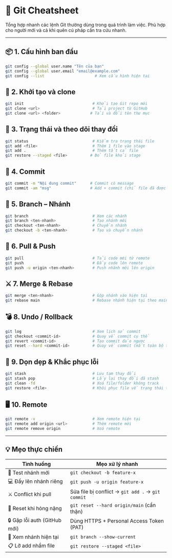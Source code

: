 # 🧩 Git Cheatsheet

Tổng hợp nhanh các lệnh Git thường dùng trong quá trình làm việc. Phù hợp cho người mới và cả khi quên cú pháp cần tra cứu nhanh.

---

## 📦 1. Cấu hình ban đầu

```bash
git config --global user.name "Tên của bạn"
git config --global user.email "email@example.com"
git config --list                      # Xem cấu hình hiện tại
```

## 📁 2. Khởi tạo và clone

```bash
git init                              # Khởi tạo Git repo mới
git clone <url>                       # Tải project từ GitHub
git clone <url> <folder>             # Tải và đổi tên thư mục
```

## 📄 3. Trạng thái và theo dõi thay đổi

```bash
git status                            # Kiểm tra trạng thái file
git add <file>                        # Thêm 1 file vào stage
git add .                             # Thêm tất cả file
git restore --staged <file>          # Bỏ file khỏi stage
```

## 💾 4. Commit

```bash
git commit -m "Nội dung commit"      # Commit có message
git commit -am "msg"                 # Add + commit (chỉ file đã được track)
```

## 🌿 5. Branch – Nhánh

```bash
git branch                            # Xem các nhánh
git branch <ten-nhanh>                # Tạo nhánh mới
git checkout <ten-nhanh>              # Chuyển nhánh
git checkout -b <ten-nhanh>           # Tạo và chuyển nhánh
```

## 🔄 6. Pull & Push

```bash
git pull                              # Tải code mới từ remote
git push                              # Đẩy code lên remote
git push -u origin <ten-nhanh>        # Push nhánh mới lên origin
```

## ⚔️ 7. Merge & Rebase

```bash
git merge <ten-nhanh>                 # Gộp nhánh vào hiện tại
git rebase main                       # Rebase nhánh hiện tại theo main
```

## 💣 8. Undo / Rollback

```bash
git log                               # Xem lịch sử commit
git checkout <commit-id>              # Quay về commit cụ thể
git revert <commit-id>                # Tạo commit đảo ngược
git reset --hard <commit-id>          # Quay về commit (mất toàn bộ thay đổi)
```

## 🧹 9. Dọn dẹp & Khắc phục lỗi

```bash
git stash                             # Lưu tạm thay đổi
git stash pop                         # Lấy lại thay đổi đã stash
git clean -fd                         # Xoá file/folder không track
git restore <file>                    # Khôi phục file về trạng thái trước
```

## 🖥️ 10. Remote

```bash
git remote -v                         # Xem remote hiện tại
git remote add origin <url>           # Thêm remote mới
git remote remove origin              # Xoá remote
```

---

## 💡 Mẹo thực chiến

| Tình huống                   | Mẹo xử lý nhanh                                   |
| ---------------------------- | ------------------------------------------------- |
| 🧪 Test nhánh mới            | `git checkout -b feature-x`                       |
| 💻 Đẩy lên nhánh riêng       | `git push -u origin feature-x`                    |
| ⚔️ Conflict khi pull         | Sửa file bị conflict → `git add .` → `git commit` |
| 🧼 Reset khi hỏng nặng       | `git reset --hard origin/main` (cẩn thận)         |
| 🔒 Gặp lỗi auth (GitHub mới) | Dùng HTTPS + Personal Access Token (PAT)          |
| 🔁 Xem nhánh hiện tại        | `git branch --show-current`                       |
| 📋 Lỡ add nhầm file          | `git restore --staged <file>`                     |
